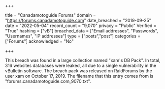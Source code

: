 +++

title = "Canadamotoguide Forums"
domain = "https://forums.canadamotoguide.com"
date_breached = "2019-09-25"
date = "2022-05-04"
record_count = "9,070"
privacy = "Public"
Verified = "True"
hashing = ["vB"]
breached_data = ["Email addresses", "Passwords", "Usernames", "IP addresses"]
type = ["posts","post"]
categories = ["Forums"]
acknowledged = "No"


+++


This breach was found in a large collection named "xam's DB Pack". In total, 316 websites databases were leaked, all due to a single vulnerability in the vBulletin software. The breach pack was released on RaidForums by the user xam on October 17, 2019. The filename that this entry comes from is "forums.canadamotoguide.com_9070.txt".

